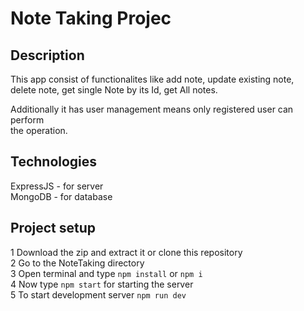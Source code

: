 # Note Taking Projec

## Description
This app consist of functionalites like add note, update existing note,  
delete note, get single Note by its Id, get All notes.  

Additionally it has user management means only registered user can perform   
the operation.  


## Technologies
ExpressJS - for server  
MongoDB - for database  

## Project setup
1 Download the zip and extract it or clone this repository  
2 Go to the NoteTaking directory  
3 Open terminal and type ```npm install``` or ```npm i```  
4 Now type ```npm start``` for starting the server  
5 To start development server ```npm run dev```  
